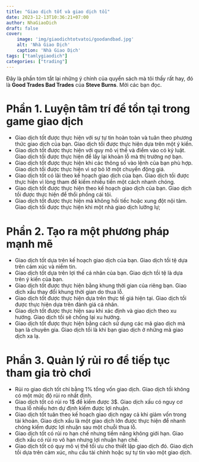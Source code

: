 ```yaml
---
title: "Giao dịch tốt và giao dịch tồi"
date: 2023-12-13T10:36:21+07:00
author: NhaGiaoDich
draft: false
cover:
    image: 'img/giaodichtotvatoi/goodandbad.jpg'
    alt: 'Nhà Giao Dịch'
    caption: 'Nhà Giao Dịch'
tags: ["tamlygiaodich"]
categories: ["trading"]
---
```


Đây là phần tóm tắt lại những ý chính của quyển sách mà tôi thấy rất hay, đó là **Good Trades Bad Trades** của  **Steve Burns**. Mời các bạn đọc.

# Phần 1. Luyện tâm trí để tồn tại trong game giao dịch

- Giao dịch tốt được thực hiện với sự tự tin hoàn toàn và tuân theo phương thức giao dịch của bạn. Giao dịch tồi được thực hiện dựa trên một ý kiến.
- Giao dịch tốt được thực hiện với quy mô vị thế và điểm vào có kỷ luật. Giao dịch tồi được thực hiện để lấy lại khoản lỗ mà thị trường nợ bạn.
- Giao dịch tốt được thực hiện khi các thông số vào lệnh của bạn phù hợp. Giao dịch tồi được thực hiện vì sợ bỏ lỡ một chuyển động giá.
- Giao dịch tốt có lãi theo kế hoạch giao dịch của bạn. Giao dịch tồi được thực hiện vì lòng tham để kiếm nhiều tiền một cách nhanh chóng.
- Giao dịch tốt được thực hiện theo kế hoạch giao dịch của bạn. Giao dịch tồi được thực hiện để thổi phồng cái tôi.
- Giao dịch tốt được thực hiện mà không hối tiếc hoặc xung đột nội tâm. Giao dịch tồi được thực hiện khi một nhà giao dịch lưỡng lự;

# Phần 2. Tạo ra một phương pháp mạnh mẽ
- Giao dịch tốt dựa trên kế hoạch giao dịch của bạn. Giao dịch tồi tệ dựa trên cảm xúc và niềm tin.
- Giao dịch tốt dựa trên lợi thế cá nhân của bạn. Giao dịch tồi tệ là dựa trên ý kiến của bạn.
- Giao dịch tốt được thực hiện bằng khung thời gian của riêng bạn. Giao dịch xấu thay đổi khung thời gian do thua lỗ.
- Giao dịch tốt được thực hiện dựa trên thực tế giá hiện tại. Giao dịch tồi được thực hiện dựa trên đánh giá cá nhân.
- Giao dịch tốt được thực hiện sau khi xác định và giao dịch theo xu hướng. Giao dịch tồi sẽ chống lại xu hướng.
- Giao dịch tốt được thực hiện bằng cách sử dụng các mã giao dịch mà bạn là chuyên gia. Giao dịch tồi là khi bạn giao dịch ở những mã giao dịch xa lạ.

# Phần 3. Quản lý rủi ro để tiếp tục tham gia trò chơi
- Rủi ro giao dịch tốt chỉ bằng 1% tổng vốn giao dịch. Giao dịch tồi không có một mức độ rủi ro nhất định.
- Giao dịch tốt có rủi ro 1$ để kiếm được 3$. Giao dịch xấu có nguy cơ thua lỗ nhiều hơn dự định kiếm được lợi nhuận.
- Giao dịch tốt tuân theo kế hoạch giao dịch ngay cả khi giảm vốn trong tài khoản. Giao dịch xấu là một giao dịch lớn được thực hiện để nhanh chóng kiếm được lợi nhuận sau một chuỗi thua lỗ.
- Giao dịch tốt có rủi ro hạn chế nhưng tiềm năng không giới hạn. Giao dịch xấu có rủi ro vô hạn nhưng lợi nhuận hạn chế.
- Giao dịch tốt có quy mô vị thế tối ưu cho thiết lập giao dịch đó. Giao dịch tồi dựa trên cảm xúc, nhu cầu tài chính hoặc sự tự tin vào một giao dịch.

